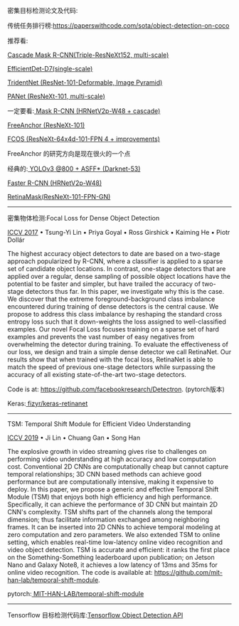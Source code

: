 密集目标检测论文及代码:

传统任务排行榜:https://paperswithcode.com/sota/object-detection-on-coco

推荐看:

[Cascade Mask R-CNN(Triple-ResNeXt152, multi-scale)](https://paperswithcode.com/paper/cbnet-a-novel-composite-backbone-network)

[EfficientDet-D7(single-scale)](https://paperswithcode.com/paper/efficientdet-scalable-and-efficient-object)

[ TridentNet (ResNet-101-Deformable, Image Pyramid)](https://paperswithcode.com/paper/scale-aware-trident-networks-for-object)

[ PANet (ResNeXt-101, multi-scale)](https://paperswithcode.com/paper/path-aggregation-network-for-instance)

一定要看:[ Mask R-CNN (HRNetV2p-W48 + cascade)](https://paperswithcode.com/paper/190807919)

[ FreeAnchor (ResNeXt-101)](https://paperswithcode.com/paper/freeanchor-learning-to-match-anchors-for)

[ FCOS (ResNeXt-64x4d-101-FPN 4 + improvements)](https://paperswithcode.com/paper/fcos-fully-convolutional-one-stage-object)

FreeAnchor 的研究方向是现在很火的一个点

经典的:[ YOLOv3 @800 + ASFF* (Darknet-53)](https://paperswithcode.com/paper/learning-spatial-fusion-for-single-shot)

[ Faster R-CNN (HRNetV2p-W48)](https://paperswithcode.com/paper/190807919)

[RetinaMask(ResNeXt-101-FPN-GN)](https://paperswithcode.com/paper/retinamask-learning-to-predict-masks-improves)

---

密集物体检测:Focal Loss for Dense Object Detection

[ICCV 2017](https://paperswithcode.com/conference/iccv-2017-10) • Tsung-Yi Lin • Priya Goyal • Ross Girshick • Kaiming He • Piotr Dollár

The highest accuracy object detectors to date are based on a two-stage approach popularized by R-CNN, where a classifier is applied to a sparse set of candidate object locations. In contrast, one-stage detectors that are applied over a regular, dense sampling of possible object locations have the potential to be faster and simpler, but have trailed the accuracy of two-stage detectors thus far. In this paper, we investigate why this is the case. We discover that the extreme foreground-background class imbalance encountered during training of dense detectors is the central cause. We propose to address this class imbalance by reshaping the standard cross entropy loss such that it down-weights the loss assigned to well-classified examples. Our novel Focal Loss focuses training on a sparse set of hard examples and prevents the vast number of easy negatives from overwhelming the detector during training. To evaluate the effectiveness of our loss, we design and train a simple dense detector we call RetinaNet. Our results show that when trained with the focal loss, RetinaNet is able to match the speed of previous one-stage detectors while surpassing the accuracy of all existing state-of-the-art two-stage detectors. 

Code is at: https://github.com/facebookresearch/Detectron. (pytorch版本)

Keras:[ fizyr/keras-retinanet](https://github.com/fizyr/keras-retinanet)

---

TSM: Temporal Shift Module for Efficient Video Understanding

[ICCV 2019](https://paperswithcode.com/conference/iccv-2019-10) • Ji Lin • Chuang Gan • Song Han

The explosive growth in video streaming gives rise to challenges on performing video understanding at high accuracy and low computation cost. Conventional 2D CNNs are computationally cheap but cannot capture temporal relationships; 3D CNN based methods can achieve good performance but are computationally intensive, making it expensive to deploy. In this paper, we propose a generic and effective Temporal Shift Module (TSM) that enjoys both high efficiency and high performance. Specifically, it can achieve the performance of 3D CNN but maintain 2D CNN's complexity. TSM shifts part of the channels along the temporal dimension; thus facilitate information exchanged among neighboring frames. It can be inserted into 2D CNNs to achieve temporal modeling at zero computation and zero parameters. We also extended TSM to online setting, which enables real-time low-latency online video recognition and video object detection. TSM is accurate and efficient: it ranks the first place on the Something-Something leaderboard upon publication; on Jetson Nano and Galaxy Note8, it achieves a low latency of 13ms and 35ms for online video recognition. The code is available at: https://github.com/mit-han-lab/temporal-shift-module.

pytorch:[ MIT-HAN-LAB/temporal-shift-module](https://github.com/MIT-HAN-LAB/temporal-shift-module)

---

Tensorflow 目标检测代码库:[Tensorflow Object Detection API](https://github.com/tensorflow/models/tree/master/research/object_detection)

